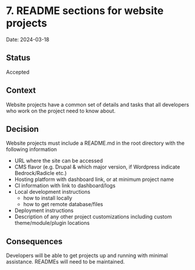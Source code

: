 # 7. README sections for website projects

Date: 2024-03-18

## Status

Accepted

## Context

Website projects have a common set of details and tasks that all
developers who work on the project need to know about.

## Decision

Website projects must include a README.md in the root directory with
the following information

- URL where the site can be accessed
- CMS flavor (e.g. Drupal & which major version, if Wordpress indicate
  Bedrock/Radicle etc.)
- Hosting platform with dashboard link, or at minimum project name
- CI information with link to dashboard/logs
- Local development instructions
  - how to install locally
  - how to get remote database/files
- Deployment instructions
- Description of any other project customizations including custom
  theme/module/plugin locations

## Consequences

Developers will be able to get projects up and running with minimal
assistance. READMEs will need to be maintained.
